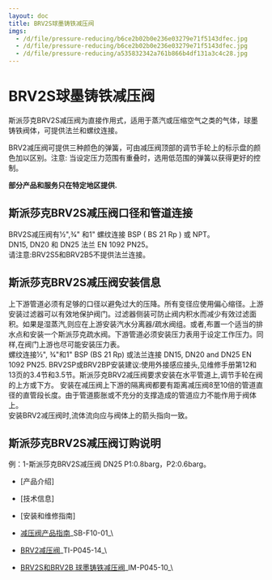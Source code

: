 ```yaml
---
layout: doc
title: BRV2S球墨铸铁减压阀
imgs:
  - /d/file/pressure-reducing/b6ce2b02b0e236e03279e71f5143dfec.jpg
  - /d/file/pressure-reducing/b6ce2b02b0e236e03279e71f5143dfec.jpg
  - /d/file/pressure-reducing/a535832342a761b866b4df131a3c4c28.jpg
---
```


# BRV2S球墨铸铁减压阀

斯派莎克BRV2S减压阀为直接作用式，适用于蒸汽或压缩空气之类的气体，球墨铸铁阀体，可提供法兰和螺纹连接。

BRV2减压阀可提供三种颜色的弹簧，可由减压阀顶部的调节手轮上的标示盘的颜色加以区别。注意: 当设定压力范围有重叠时，选用低范围的弹簧以获得更好的控制。

**部分产品和服务只在特定地区提供.**

## 斯派莎克BRV2S减压阀口径和管道连接

BRV2S减压阀有1⁄2",3⁄4" 和1" 螺纹连接 BSP ( BS 21 Rp ) 或 NPT。  
DN15, DN20 和 DN25 法兰 EN 1092 PN25。  
请注意:BRV2S5和BRV2B5不提供法兰连接。

## 斯派莎克BRV2S减压阀安装信息

上下游管道必须有足够的口径以避免过大的压降。所有变径应使用偏心缩径。上游安装过滤器可以有效地保护阀门。过滤器侧装可防止阀内积水而减少有效过滤面积。如果是湿蒸汽,则应在上游安装汽水分离器/疏水阀组。或者,布置一个适当的排水点和安装一个斯派莎克疏水阀。下游管道必须安装压力表用于设定工作压力。同样,在阀门上游也尽可能安装压力表。  
螺纹连接1⁄2", 3⁄4"和1" BSP (BS 21 Rp) 或法兰连接 DN15, DN20 and DN25 EN 1092 PN25. BRV2SP或BRV2BP安装建议:使用外接感应接头,见维修手册第12和13页的3.4节和3.5节。斯派莎克BRV2减压阀要求安装在水平管道上,调节手轮在阀的上方或下方。 安装在减压阀上下游的隔离阀都要有距离减压阀8至10倍的管道直径的直管段长度。由于管道膨胀或不充分的支撑造成的管道应力不能作用于阀体上。  
安装BRV2减压阀时,流体流向应与阀体上的箭头指向一致。

## 斯派莎克BRV2S减压阀订购说明

例：1-斯派莎克BRV2S减压阀 DN25 P1:0.8barg，P2:0.6barg。

- [产品介绍]
- [技术信息]
- [安装和维修指南]

- [减压阀产品指南](/d/pdf/SB-F10-01-减压阀产品指南.pdf)\_SB-F10-01\_\

- [BRV2减压阀](/d/pdf/TI-P045-14-BRV2S和BRV2B%20球墨铸铁减压阀.pdf)\_TI-P045-14\_\

- [BRV2S和BRV2B 球墨铸铁减压阀](/d/pdf/IM-P045-10-BRV2%20减压阀.pdf)\_IM-P045-10\_\
